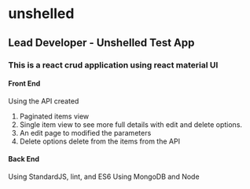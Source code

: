 # unshelled

## Lead Developer - Unshelled Test App

### This is a react crud application using react material UI

#### Front End

Using the API created

1. Paginated items view
2. Single item view to see more full details with edit and delete options.
3. An edit page to modified the parameters
4. Delete options delete from the items from the API

#### Back End

Using StandardJS, lint, and ES6
Using MongoDB and Node
